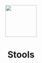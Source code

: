 <p align="center">
    <a href="https://github.com/yiisoft" target="_blank">
        <img src="http://graficasigma.com.ar/apps/web/assets/imgs/logo.png" height="100px">
    </a>
    <h1 align="center">Stools</h1>
    <br>
</p>



